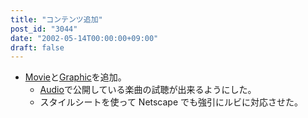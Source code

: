 ```yaml
---
title: "コンテンツ追加"
post_id: "3044"
date: "2002-05-14T00:00:00+09:00"
draft: false
---
```



* [Movie](/tag/videos)と[Graphic](/category/products/illustration)を追加。
  * [Audio](/category/products/musics)で公開している楽曲の試聴が出来るようにした。
  * スタイルシートを使って Netscape でも強引にルビに対応させた。
